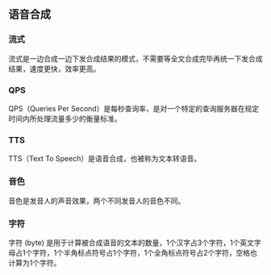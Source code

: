 ## 语音合成


### 流式
流式是一边合成一边下发合成结果的模式，不需要等全文合成完毕再统一下发合成结果，速度更快，效率更高。


### QPS
QPS（Queries Per Second）是每秒查询率，是对一个特定的查询服务器在规定时间内所处理流量多少的衡量标准。

### TTS
TTS（Text To Speech）是语音合成，也被称为文本转语音。


### 音色
音色是发音人的声音效果，两个不同发音人的音色不同。

### 字符
字符 (byte) 是用于计算被合成语音的文本的数量，1个汉字占3个字符，1个英文字母占1个字符，1个半角标点符号占1个字符，1个全角标点符号占2个字符，空格也计算为1个字符。
